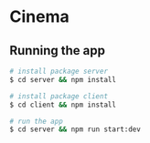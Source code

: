 # Cinema

## Running the app

```bash
# install package server
$ cd server && npm install

# install package client
$ cd client && npm install

# run the app
$ cd server && npm run start:dev
```